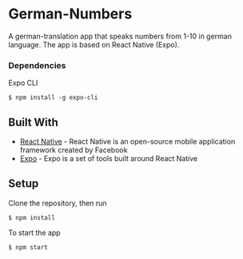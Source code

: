 # German-Numbers

A german-translation app that speaks numbers from 1-10 in german language. The app is based on React Native (Expo).

### Dependencies

Expo CLI

```
$ npm install -g expo-cli
```

## Built With

- [React Native](https://reactnative.dev/) - React Native is an open-source mobile application framework created by Facebook
- [Expo](https://expo.io/) - Expo is a set of tools built around React Native

## Setup

Clone the repository, then run

```
$ npm install
```

To start the app

```
$ npm start
```

